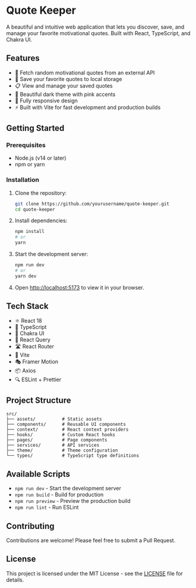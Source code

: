 # Quote Keeper

A beautiful and intuitive web application that lets you discover, save, and manage your favorite motivational quotes. Built with React, TypeScript, and Chakra UI.

## Features

- 📜 Fetch random motivational quotes from an external API
- 💾 Save your favorite quotes to local storage
- 📋 View and manage your saved quotes
- 🎨 Beautiful dark theme with pink accents
- 📱 Fully responsive design
- ⚡ Built with Vite for fast development and production builds

## Getting Started

### Prerequisites

- Node.js (v14 or later)
- npm or yarn

### Installation

1. Clone the repository:
   ```bash
   git clone https://github.com/yourusername/quote-keeper.git
   cd quote-keeper
   ```

2. Install dependencies:
   ```bash
   npm install
   # or
   yarn
   ```

3. Start the development server:
   ```bash
   npm run dev
   # or
   yarn dev
   ```

4. Open [http://localhost:5173](http://localhost:5173) to view it in your browser.

## Tech Stack

- ⚛️ React 18
- 📝 TypeScript
- 🎨 Chakra UI
- 🔄 React Query
- 🛣️ React Router
- 🚀 Vite
- 🎭 Framer Motion
- 📦 Axios
- 🔍 ESLint + Prettier

## Project Structure

```
src/
├── assets/          # Static assets
├── components/      # Reusable UI components
├── context/         # React context providers
├── hooks/           # Custom React hooks
├── pages/           # Page components
├── services/        # API services
├── theme/           # Theme configuration
└── types/           # TypeScript type definitions
```

## Available Scripts

- `npm run dev` - Start the development server
- `npm run build` - Build for production
- `npm run preview` - Preview the production build
- `npm run lint` - Run ESLint

## Contributing

Contributions are welcome! Please feel free to submit a Pull Request.

## License

This project is licensed under the MIT License - see the [LICENSE](LICENSE) file for details.
